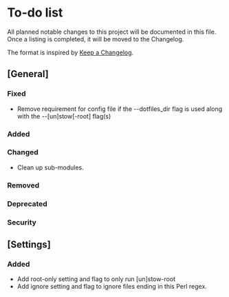 # To-do list

All planned notable changes to this project will be documented in this file.
Once a listing is completed, it will be moved to the Changelog.

The format is inspired by [Keep a Changelog](https://keepachangelog.com/en/1.0.0/).

## [General]

### Fixed

- Remove requirement for config file if the --dotfiles_dir flag is used along with the --[un]stow[-root] flag(s)

### Added

### Changed

- Clean up sub-modules.

### Removed

### Deprecated

### Security

## [Settings]

### Added

- Add root-only setting and flag to only run [un]stow-root
- Add ignore setting and flag to ignore files ending in this Perl regex.
